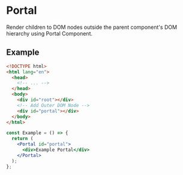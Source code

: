 # Portal

Render children to DOM nodes outside the parent component's DOM hierarchy using Portal Component.

## Example

```html
<!DOCTYPE html>
<html lang="en">
  <head>
    <!-- ... -->
  </head>
  <body>
    <div id="root"></div>
    <!-- Add Outer DOM Node -->
    <div id="portal"></div>
  </body>
</html>
```

```jsx
const Example = () => {
  return (
    <Portal id="portal">
      <div>Example Portal</div>
    </Portal>
  );
};
```
